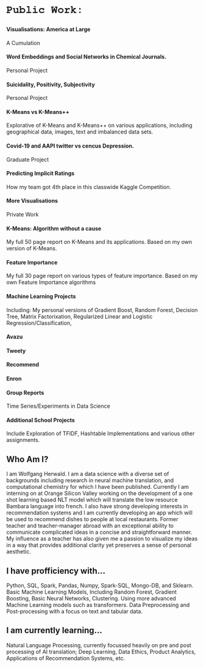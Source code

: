 
# <p style="font-family:'FreeMono'">Public Work:</p>

#### Visualisations: America at Large
A Cumulation

#### Word Embeddings and Social Networks in Chemical Journals.
Personal Project

#### Suicidality, Positivity, Subjectivity
Personal Project

#### K-Means vs K-Means++
Explorative of K-Means and K-Means++ on various applications, including geographical data, images, text and imbalanced data sets. 

#### Covid-19 and AAPI twitter vs cencus Depression.
Graduate Project

#### Predicting Implicit Ratings
How my team got 4th place in this classwide Kaggle Competition.  

#### More Visualisations

Private Work
#### K-Means: Algorithm without a cause
My full 50 page report on K-Means and its applications. Based on my own version of K-Means.

#### Feature Importance
My full 30 page report on various types of feature importance.  Based on my own Feature Importance algorithms

#### Machine Learning Projects
Including: My personal versions of Gradient Boost, Random Forest, Decision Tree, Matrix Factorixation, Regularized Linear and Logistic Regression/Classification,  

#### Avazu

#### Tweety

#### Recommend

#### Enron

#### Group Reports
Time Series/Experiments in Data Science

#### Additional School Projects
Include Exploration of TFIDF, Hashtable Implementations and various other assignments.

## Who Am I?
I am Wolfgang Herwald.  I am a data science with a diverse set of backgrounds including research in neural machine translation, and computational chemistry for which I have been published.  Currently I am interning on at Orange Silicon Valley working on the development of a one shot learning based NLT model which will translate the low resource Bambara language into french.  I also have strong developing interests in recommendation systems and I am currently developing an app which will be used to recommend dishes to people at local restaurants.  Former teacher and teacher-manager abroad with an exceptional ability to communicate complicated ideas in a concise and straightforward manner.  My influence as a teacher has also given me a passion to visualize my ideas in a way that provides additional clarity yet preserves a sense of personal aesthetic.

## I have profficiency with...
Python, SQL, Spark, Pandas, Numpy, Spark-SQL, Mongo-DB, and Sklearn.  Basic Machine Learning Models, Including Random Forest, Gradient Boosting, Basic Neural Networks, Clustering.  Using more advanced Machine Learning models such as transformers.  Data Preprocessing and Post-processing with a focus on text and tabular data.  </br>


## I am currently learning...
Natural Language Processing, currently focussed heavily on pre and post processing of AI translation; Deep Learning, Data Ethics, Product Analytics, Applications of Recommendation Systems, etc.

